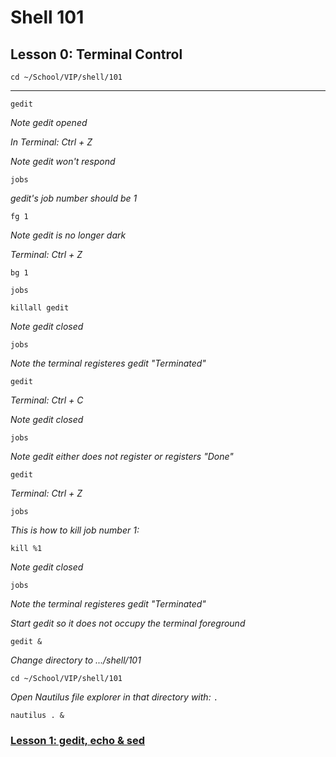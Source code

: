 # Shell 101
## Lesson 0: Terminal Control

`cd ~/School/VIP/shell/101`


___

`gedit`

*Note gedit opened*

*In Terminal: Ctrl + Z*

*Note gedit won't respond*

`jobs`

*gedit's job number should be 1*

`fg 1`

*Note gedit is no longer dark*

*Terminal: Ctrl + Z*

`bg 1`

`jobs`

`killall gedit`

*Note gedit closed*

`jobs`

*Note the terminal registeres gedit "Terminated"*

`gedit`

*Terminal: Ctrl + C*

*Note gedit closed*

`jobs`

*Note gedit either does not register or registers "Done"*

`gedit`

*Terminal: Ctrl + Z*

`jobs`

*This is how to kill job number 1:*

`kill %1`

*Note gedit closed*

`jobs`

*Note the terminal registeres gedit "Terminated"*

*Start gedit so it does not occupy the terminal foreground*

`gedit &`

*Change directory to .../shell/101*

`cd ~/School/VIP/shell/101`

*Open Nautilus file explorer in that directory with:* `.`

`nautilus . &`

### [Lesson 1: gedit, echo & sed](https://github.com/inkVerb/vip/blob/master/101-shell/Lesson-01.md)
